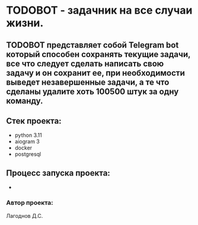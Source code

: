 # TODOBOT - задачник на все случаи жизни.

## TODOBOT представляет собой Telegram bot который способен сохранять текущие задачи, все что следует сделать написать свою задачу и он сохранит ее, при необходимости выведет незавершенные задачи, а те что сделаны удалите хоть 100500 штук за одну команду.

## Стек проекта:
- python 3.11
- aiogram 3
- docker
- postgresql

## Процесс запуска проекта:
- 

### Автор проекта:

Лагоднов Д.С.